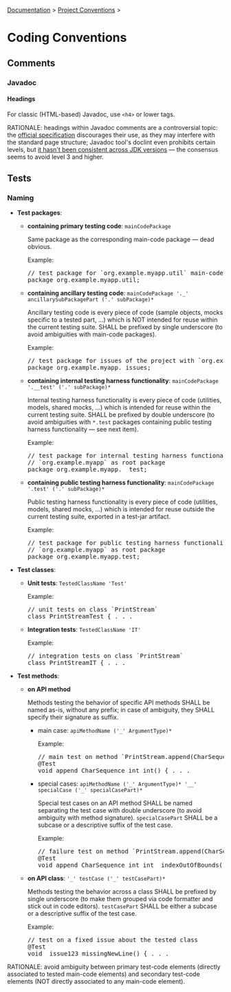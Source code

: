 [Documentation](README.md) > [Project Conventions](conventions.md) >

# Coding Conventions

## Comments

### Javadoc

#### Headings

For classic (HTML-based) Javadoc, use `<h4>` or lower tags.

RATIONALE: headings within Javadoc comments are a controversial topic: the [official specification](https://docs.oracle.com/en/java/javase/11/docs/specs/doc-comment-spec.html) discourages their use, as they may interfere with the standard page structure; Javadoc tool's doclint even prohibits certain levels, but [it hasn't been consistent across JDK versions](https://bugs.openjdk.org/browse/JDK-8223552) — the consensus seems to avoid level 3 and higher.

## Tests

### Naming

- **Test packages**:

    - **containing primary testing code**: `mainCodePackage`

      Same package as the corresponding main-code package — dead obvious.

      Example:
      <pre>
      // test package for `org.example.myapp.util` main-code package
      package org.example.myapp.util;</pre>

    - **containing ancillary testing code**: `mainCodePackage '._' ancillarySubPackagePart ('.' subPackage)*`

      Ancillary testing code is every piece of code (sample objects, mocks specific to a tested part, ...) which is NOT intended for reuse within the current testing suite. SHALL be prefixed by single underscore (to avoid ambiguities with main-code packages).

      Example:
      <pre>
      // test package for issues of the project with `org.example.myapp` as root package
      package org.example.myapp._issues;</pre>

    - **containing internal testing harness functionality**: `mainCodePackage '.__test' ('.' subPackage)*`

      Internal testing harness functionality is every piece of code (utilities, models, shared mocks, ...) which is intended for reuse within the current testing suite. SHALL be prefixed by double underscore (to avoid ambiguities with `*.test` packages containing public testing harness functionality — see next item).

      Example:
      <pre>
      // test package for internal testing harness functionality of the project with
      // `org.example.myapp` as root package
      package org.example.myapp.__test;</pre>

    - **containing public testing harness functionality**: `mainCodePackage '.test' ('.' subPackage)*`

      Public testing harness functionality is every piece of code (utilities, models, shared mocks, ...) which is intended for reuse outside the current testing suite, exported in a test-jar artifact.

      Example:
      <pre>
      // test package for public testing harness functionality of the project with
      // `org.example.myapp` as root package
      package org.example.myapp.test;</pre>

- **Test classes**:

    - **Unit tests**: `TestedClassName 'Test'`

      Example:
      <pre>
      // unit tests on class `PrintStream`
      class PrintStreamTest { . . .</pre>

    - **Integration tests**: `TestedClassName 'IT'`

      Example:
      <pre>
      // integration tests on class `PrintStream`
      class PrintStreamIT { . . .</pre>

- **Test methods**:
    - **on API method**

      Methods testing the behavior of specific API methods SHALL be named as-is, without any prefix; in case of ambiguity, they SHALL specify their signature as suffix.

      - main case: `apiMethodName ('_' ArgumentType)*`

        Example:
        <pre>
        // main test on method `PrintStream.append(CharSequence, int, int)`
        @Test
        void append_CharSequence_int_int() { . . .</pre>

      - special cases: `apiMethodName ('_' ArgumentType)* '__' specialCase ('_' specialCasePart)*`

        Special test cases on an API method SHALL be named separating the test case with double underscore (to avoid ambiguity with method signature). `specialCasePart` SHALL be a subcase or a descriptive suffix of the test case.

        Example:
        <pre>
        // failure test on method `PrintStream.append(CharSequence, int, int)`
        @Test
        void append_CharSequence_int_int__indexOutOfBounds() { . . .</pre>

    - **on API class**: `'_' testCase ('_' testCasePart)*`

      Methods testing the behavior across a class SHALL be prefixed by single underscore (to make them grouped via code formatter and stick out in code editors). `testCasePart` SHALL be either a subcase or a descriptive suffix of the test case.

      Example:
      <pre>
      // test on a fixed issue about the tested class
      @Test
      void _issue123_missingNewLine() { . . .</pre>

RATIONALE: avoid ambiguity between primary test-code elements (directly associated to tested main-code elements) and secondary test-code elements (NOT directly associated to any main-code element).

